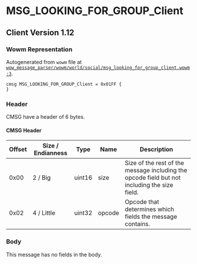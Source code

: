 # MSG_LOOKING_FOR_GROUP_Client

## Client Version 1.12

### Wowm Representation

Autogenerated from `wowm` file at [`wow_message_parser/wowm/world/social/msg_looking_for_group_client.wowm:3`](https://github.com/gtker/wow_messages/tree/main/wow_message_parser/wowm/world/social/msg_looking_for_group_client.wowm#L3).
```rust,ignore
cmsg MSG_LOOKING_FOR_GROUP_Client = 0x01FF {
}
```
### Header

CMSG have a header of 6 bytes.

#### CMSG Header

| Offset | Size / Endianness | Type   | Name   | Description |
| ------ | ----------------- | ------ | ------ | ----------- |
| 0x00   | 2 / Big           | uint16 | size   | Size of the rest of the message including the opcode field but not including the size field.|
| 0x02   | 4 / Little        | uint32 | opcode | Opcode that determines which fields the message contains.|

### Body

This message has no fields in the body.

